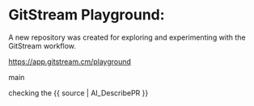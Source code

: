 # GitStream Playground:

A new repository was created for exploring and experimenting with the GitStream workflow.

https://app.gitstream.cm/playground

main

checking the {{ source | AI_DescribePR }}

